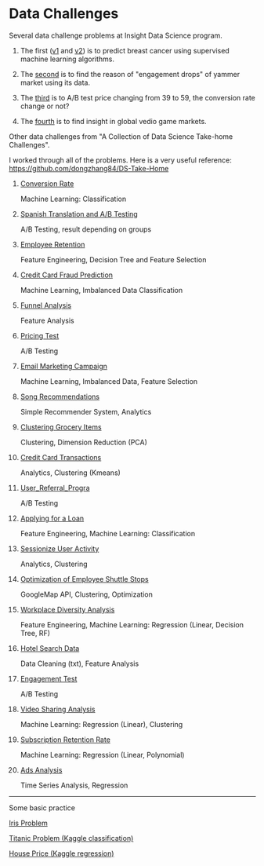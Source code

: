 # Data Challenges

Several data challenge problems at Insight Data Science program.

1. The first ([v1](https://github.com/dongzhang84/data_challenges/blob/master/breast_cancer_v1.ipynb) and [v2](https://github.com/dongzhang84/data_challenges/blob/master/breast_cancer_v2.ipynb)) is to predict breast cancer using supervised machine learning algorithms. 

2. The [second](https://github.com/dongzhang84/data_challenges/blob/master/yammer.ipynb) is to find the reason of "engagement drops" of yammer market using its data. 

3. The [third](https://github.com/dongzhang84/data_challenges/blob/master/Pricing_Test.ipynb) is to A/B test price changing from 39 to 59, the conversion rate change or not?

4. The [fourth](https://github.com/dongzhang84/data_challenges/blob/master/video_game.ipynb) is to find insight in global vedio game markets. 

Other data challenges from "A Collection of Data Science Take-home Challenges". 

I worked through all of the problems. Here is a very useful reference:
https://github.com/dongzhang84/DS-Take-Home

01. [Conversion Rate](https://github.com/dongzhang84/data_challenges/blob/master/01_Conversion_Rate.ipynb)

     Machine Learning: Classification

02. [Spanish Translation and A/B Testing](https://github.com/dongzhang84/data_challenges/blob/master/02_Spanish_Translation.ipynb)

     A/B Testing, result depending on groups

03. [Employee Retention](https://github.com/dongzhang84/data_challenges/blob/master/03_Employee_Retention.ipynb)

     Feature Engineering, Decision Tree and Feature Selection

04. [Credit Card Fraud Prediction](https://github.com/dongzhang84/data_challenges/blob/master/04_Fraud.ipynb)

     Machine Learning, Imbalanced Data Classification

05. [Funnel Analysis](https://github.com/dongzhang84/data_challenges/blob/master/05_Funnel_Analysis.ipynb)

     Feature Analysis

06. [Pricing Test](https://github.com/dongzhang84/data_challenges/blob/master/06_Pricing_Test.ipynb)

     A/B Testing

07. [Email Marketing Campaign](https://github.com/dongzhang84/data_challenges/blob/master/07_Email%20_Marketing_Campaign.ipynb)

     Machine Learning, Imbalanced Data, Feature Selection

08. [Song Recommendations](https://github.com/dongzhang84/data_challenges/blob/master/08_Song_Recommendation_Challenge.ipynb)

     Simple Recommender System, Analytics

09. [Clustering Grocery Items](https://github.com/dongzhang84/data_challenges/blob/master/09_Clustering_Grocery%20_Items.ipynb)

     Clustering, Dimension Reduction (PCA)

10. [Credit Card Transactions](https://github.com/dongzhang84/data_challenges/blob/master/10_Credit_Card_Transactions.ipynb)

     Analytics, Clustering (Kmeans)

11. [User_Referral_Progra](https://github.com/dongzhang84/data_challenges/blob/master/11_User_Referral_Program.ipynb)

     A/B Testing

12. [Applying for a Loan](https://github.com/dongzhang84/data_challenges/blob/master/12_Applying_for_a_loan.ipynb)

     Feature Engineering, Machine Learning: Classification

13. [Sessionize User Activity](https://github.com/dongzhang84/data_challenges/blob/master/13_Sessionize_User_Activity.ipynb)

     Analytics, Clustering

14. [Optimization of Employee Shuttle Stops](https://github.com/dongzhang84/data_challenges/blob/master/14_Employee_Shuttle_Stops_v2.ipynb)

     GoogleMap API, Clustering, Optimization

15. [Workplace Diversity Analysis](https://github.com/dongzhang84/data_challenges/blob/master/15_Workplace_Diversity_Analysis.ipynb)

     Feature Engineering, Machine Learning: Regression (Linear, Decision Tree, RF)

16. [Hotel Search Data](https://github.com/dongzhang84/data_challenges/blob/master/16_Hotel_Search_Data.ipynb)

     Data Cleaning (txt), Feature Analysis

17. [Engagement Test](https://github.com/dongzhang84/data_challenges/blob/master/17_Engagement_Test.ipynb)

     A/B Testing

18. [Video Sharing Analysis](https://github.com/dongzhang84/data_challenges/blob/master/18_Video_Sharing_Analysis.ipynb)

     Machine Learning: Regression (Linear), Clustering

19. [Subscription Retention Rate](https://github.com/dongzhang84/data_challenges/blob/master/19_Subscription_Retention_Rate.ipynb)

     Machine Learning: Regression (Linear, Polynomial)

20. [Ads Analysis](https://github.com/dongzhang84/data_challenges/blob/master/20_Ads_Analysis.ipynb)

     Time Series Analysis, Regression
     
     
----------------------

Some basic practice

[Iris Problem](https://github.com/dongzhang84/data_challenges/blob/master/Iris.ipynb)

[Titanic Problem (Kaggle classification)](https://github.com/dongzhang84/data_challenges/blob/master/Titanic.ipynb)

[House Price (Kaggle regression)](https://github.com/dongzhang84/data_challenges/blob/master/House_Price_tutorial.ipynb)
